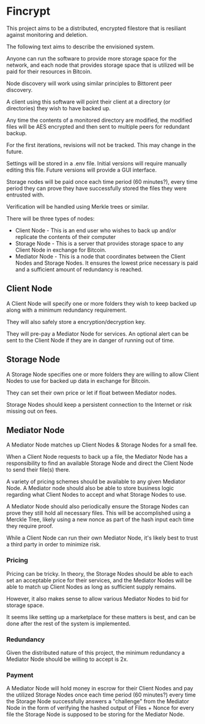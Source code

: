 Fincrypt
========

This project aims to be a distributed, encrypted filestore that is resiliant against monitoring and deletion.

The following text aims to describe the envisioned system.

Anyone can run the software to provide more storage space for the network, and each node that provides storage space that is utilized will be paid for their resources in Bitcoin.

Node discovery will work using similar principles to Bittorent peer discovery.

A client using this software will point their client at a directory (or directories) they wish to have backed up.

Any time the contents of a monitored directory are modified, the modified files will be AES encrypted and then sent to multiple peers for redundant backup.

For the first iterations, revisions will not be tracked. This may change in the future.

Settings will be stored in a .env file. Initial versions will require manually editing this file. Future versions will provide a GUI interface.

Storage nodes will be paid once each time period (60 minutes?), every time period they can prove they have successfully stored the files they were entrusted with.

Verification will be handled using Merkle trees or similar.

There will be three types of nodes:
* Client Node - This is an end user who wishes to back up and/or replicate the contents of their computer
* Storage Node - This is a server that provides storage space to any Client Node in exchange for Bitcoin.
* Mediator Node - This is a node that coordinates between the Client Nodes and Storage Nodes. It ensures the lowest price necessary is paid and a sufficient amount of redundancy is reached.

## Client Node
A Client Node will specify one or more folders they wish to keep backed up along with a minimum redundancy requirement.

They will also safely store a encryption/decryption key.

They will pre-pay a Mediator Node for services. An optional alert can be sent to the Client Node if they are in danger of running out of time.

## Storage Node
A Storage Node specifies one or more folders they are willing to allow Client Nodes to use for backed up data in exchange for Bitcoin.

They can set their own price or let if float between Mediator nodes.

Storage Nodes should keep a persistent connection to the Internet or risk missing out on fees.

## Mediator Node
A Mediator Node matches up Client Nodes & Storage Nodes for a small fee.

When a Client Node requests to back up a file, the Mediator Node has a responsibility to find an available Storage Node and direct the Client Node to send their file(s) there.

A variety of pricing schemes should be available to any given Mediator Node. A Mediator node should also be able to store business logic regarding what Client Nodes to accept and what Storage Nodes to use.

A Mediator Node should also periodically ensure the Storage Nodes can prove they still hold all necessary files. This will be accomplished using a Merckle Tree, likely using a new nonce as part of the hash input each time they require proof.

While a Client Node can run their own Mediator Node, it's likely best to trust a third party in order to minimize risk.

### Pricing
Pricing can be tricky. In theory, the Storage Nodes should be able to each set an acceptable price for their services, and the Mediator Nodes will be able to match up Client Nodes as long as sufficient supply remains.

However, it also makes sense to allow various Mediator Nodes to bid for storage space.

It seems like setting up a marketplace for these matters is best, and can be done after the rest of the system is implemented.

### Redundancy
Given the distributed nature of this project, the minimum redundancy a Mediator Node should be willing to accept is 2x.

### Payment
A Mediator Node will hold money in escrow for their Client Nodes and pay the utilized Storage Nodes once each time period (60 minutes?) every time the Storage Node successfully answers a "challenge" from the Mediator Node in the form of verifying the hashed output of Files + Nonce for every file the Storage Node is supposed to be storing for the Mediator Node.
